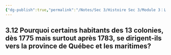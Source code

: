 ```yaml
---
{"dg-publish":true,"permalink":"/Notes/Sec 3/Histoire Sec 3/Module 3：La Conquête et le changement d'empire/3.12 Loyalistes/"}
---
```



## 3.12 Pourquoi certains habitants des 13 colonies, dès 1775 mais surtout après 1783, se dirigent-ils vers la province de Québec et les maritimes?